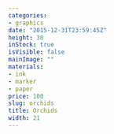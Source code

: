 ```yaml
---
categories:
- graphics
date: "2015-12-31T23:59:45Z"
height: 30
inStock: true
isVisible: false
mainImage: ""
materials:
- ink
- marker
- paper
price: 100
slug: orchids
title: Orchids
width: 21
---
```


